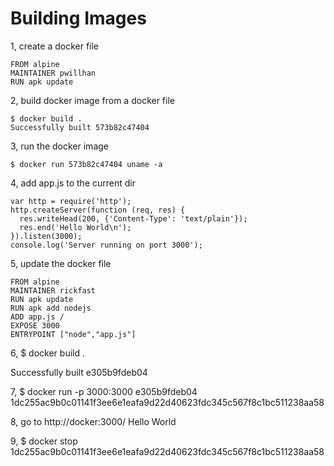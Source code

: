 # Building Images

1, create a docker file
```
FROM alpine
MAINTAINER pwillhan
RUN apk update
```

2, build docker image from a docker file
```
$ docker build .
Successfully built 573b82c47404
```

3, run the docker image
```
$ docker run 573b82c47404 uname -a
```

4, add app.js to the current dir
```
var http = require('http');
http.createServer(function (req, res) {
  res.writeHead(200, {'Content-Type': 'text/plain'});
  res.end('Hello World\n');
}).listen(3000);
console.log('Server running on port 3000');
```

5, update the docker file
```
FROM alpine
MAINTAINER rickfast
RUN apk update
RUN apk add nodejs
ADD app.js /
EXPOSE 3000
ENTRYPOINT ["node","app.js"]
```

6, $ docker build .

Successfully built e305b9fdeb04

7, $ docker run -p 3000:3000 e305b9fdeb04
1dc255ac9b0c01141f3ee6e1eafa9d22d40623fdc345c567f8c1bc511238aa58

8, go to http://docker:3000/
Hello World

9, $ docker stop 1dc255ac9b0c01141f3ee6e1eafa9d22d40623fdc345c567f8c1bc511238aa58

